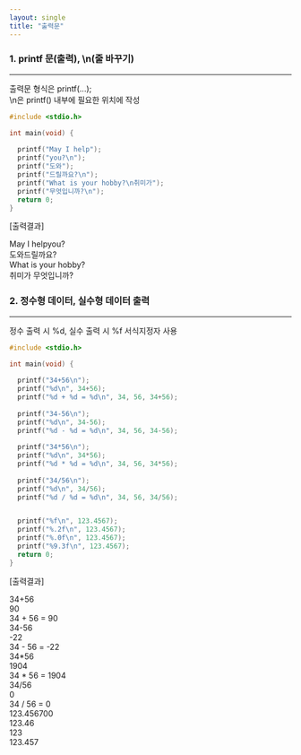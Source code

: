 ```yaml
---
layout: single
title: "출력문"
---
```


### 1. printf 문(출력), \n(줄 바꾸기)
---
출력문 형식은 printf(...);  
\n은 printf() 내부에 필요한 위치에 작성
~~~C
#include <stdio.h>

int main(void) {
  
  printf("May I help");
  printf("you?\n");
  printf("도와");
  printf("드릴까요?\n");
  printf("What is your hobby?\n취미가");
  printf("무엇입니까?\n");
  return 0;
}
~~~
[출력결과]

May I helpyou?  
도와드릴까요?  
What is your hobby?  
취미가 무엇입니까?  


### 2. 정수형 데이터, 실수형 데이터 출력
---
정수 출력 시 %d, 실수 출력 시 %f 서식지정자 사용
~~~C
#include <stdio.h>

int main(void) {
  
  printf("34+56\n");
  printf("%d\n", 34+56);
  printf("%d + %d = %d\n", 34, 56, 34+56);
  
  printf("34-56\n");
  printf("%d\n", 34-56);
  printf("%d - %d = %d\n", 34, 56, 34-56);
  
  printf("34*56\n");
  printf("%d\n", 34*56);
  printf("%d * %d = %d\n", 34, 56, 34*56);
  
  printf("34/56\n");
  printf("%d\n", 34/56);
  printf("%d / %d = %d\n", 34, 56, 34/56);


  printf("%f\n", 123.4567);
  printf("%.2f\n", 123.4567);
  printf("%.0f\n", 123.4567);
  printf("%9.3f\n", 123.4567);
  return 0;
}
~~~
[출력결과]

34+56  
90  
34 + 56 = 90  
34-56  
-22  
34 - 56 = -22  
34*56  
1904  
34 * 56 = 1904  
34/56  
0  
34 / 56 = 0  
123.456700  
123.46  
123  
  123.457  
